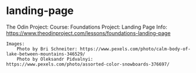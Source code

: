 # landing-page

The Odin Project:
    Course: Foundations
    Project: Landing Page
        Info: https://www.theodinproject.com/lessons/foundations-landing-page

    Images:
        Photo by Bri Schneiter: https://www.pexels.com/photo/calm-body-of-lake-between-mountains-346529/
        Photo by Oleksandr Pidvalnyi: https://www.pexels.com/photo/assorted-color-snowboards-376697/